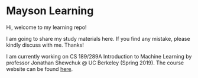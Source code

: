 # Mayson Learning

Hi, welcome to my learning repo!

I am going to share my study materials here. If you find any mistake, please kindly discuss with me. Thanks!

I am currently working on CS 189/289A Introduction to Machine Learning by professor Jonathan Shewchuk @ UC Berkeley (Spring 2019). The course website can be found [here](https://people.eecs.berkeley.edu/~jrs/189/).

